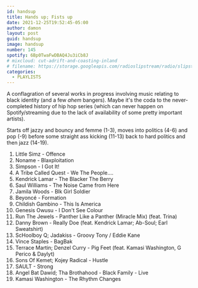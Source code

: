 ```yaml
---
id: handsup
title: Hands up; Fists up
date: 2021-12-25T19:52:45-05:00
author: damon
layout: post
guid: handsup
image: handsup
number: 145
spotify: 6Bp0TwaFwDBAQ4Ju3iCb8J
# mixcloud: cut-adrift-and-coasting-inland
# filename: https://storage.googleapis.com/radioslipstream/radio/slipstream-143.mp3
categories:
  - PLAYLISTS
---
```


A conflagration of several works in progress involving music relating to black identity (and a few *ahem* bangers). Maybe it's the coda to the never-completed history of hip hop series (which can never happen on Spotify/streaming due to the lack of availability of some pretty important artists).

Starts off jazzy and bouncy and femme (1-3), moves into politics (4-6) and pop (-9) before some straight ass kicking (11-13) back to hard politics and then jazz (14-19).

 1. Little Simz - Offence
 1. Noname - Blaxploitation
 1. Simpson - I Got It!
 1. A Tribe Called Quest - We The People....
 1. Kendrick Lamar - The Blacker The Berry
 1. Saul Williams - The Noise Came from Here
 1. Jamila Woods - Blk Girl Soldier
 1. Beyoncé - Formation
 1. Childish Gambino - This Is America
 1. Genesis Owusu - I Don't See Colour
 1. Run The Jewels - Panther Like a Panther (Miracle Mix) (feat. Trina)
 1. Danny Brown - Really Doe (feat. Kendrick Lamar; Ab-Soul; Earl Sweatshirt)
 1. ScHoolboy Q; Jadakiss - Groovy Tony / Eddie Kane
 1. Vince Staples - BagBak
 1. Terrace Martin; Denzel Curry - Pig Feet (feat. Kamasi Washington, G Perico & Daylyt)
 1. Sons Of Kemet; Kojey Radical - Hustle
 1. SAULT - Strong
 1. Angel Bat Dawid; Tha Brothahood - Black Family - Live
 1. Kamasi Washington - The Rhythm Changes